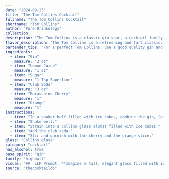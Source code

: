 ```yaml
---
date: "2024-09-23"
title: "The Tom Collins Cocktail"
fullname: "The Tom Collins Cocktail"
shortname: "Tom Collins"
author: "Pure Drinkology"
collection:
description: "The Tom Collins is a classic gin sour, a cocktail family known for its tart, refreshing flavors.  Its origin is debated, with claims ranging from a 19th-century New York bartender to a British comedian's joke. "
flavor_description: "The Tom Collins is a refreshing and tart classic. Gin's juniper notes dance with zesty lemon, balanced by a touch of sweetness. The club soda adds effervescence and crispness, making it a delightful, light-bodied cocktail. The maraschino cherry adds a subtle sweetness and the orange a touch of citrusy aroma. "
bartender_tips: "For a perfect Tom Collins, use a good quality gin and fresh lemon juice.  Make sure to shake the gin, lemon juice, and sugar with ice to thoroughly chill the drink.  Don't over-shake, though - you want it to be well-mixed, not foamy.  Top with club soda and garnish with a maraschino cherry and an orange slice. This will ensure the drink is balanced and refreshing. "
ingredients:
  - item: "Gin"
    measure: "2 oz"
  - item: "Lemon Juice"
    measure: "1 oz"
  - item: "Sugar"
    measure: "1 Tsp Superfine"
  - item: "Club Soda"
    measure: "3 oz"
  - item: "Maraschino Cherry"
    measure: "1"
  - item: "Orange"
    measure: "1"
instructions:
  - item: "In a shaker half-filled with ice cubes, combine the gin, lemon juice, and sugar."
  - item: "Shake well."
  - item: "Strain into a collins glass alomst filled with ice cubes."
  - item: "Add the club soda."
  - item: "Stir and garnish with the cherry and the orange slice."
glass: "Collins glass"
category: "cocktail"
has_alcohol: true
base_spirit: "gin"
family: "highball"
visual: "##  LLM Prompt: **Imagine a tall, elegant glass filled with ice and a shimmering, effervescent liquid. The drink is a pale, crystalline shade of yellow, almost like a lemon sorbet, with tiny bubbles dancing on the surface. A bright, juicy lemon slice rests on the rim, alongside a plump, ruby red maraschino cherry, suspended on a decorative toothpick. The aroma is invigorating, with a crisp, citrusy note that blends beautifully with the subtle sweetness of the sugar and the refreshing essence of gin. Describe this cocktail, capturing its visual appeal and the sensory experience it evokes.** "
source: "thecocktaildb"
---
```


